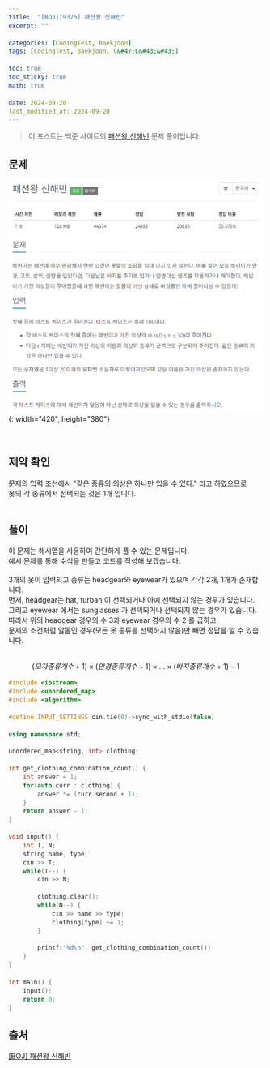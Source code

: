 ```yaml
---
title:  "[BOJ][9375] 패션왕 신해빈"
excerpt: ""

categories: [CodingTest, Baekjoon]
tags: [CodingTest, Baekjoon, C&#47;C&#43;&#43;]

toc: true
toc_sticky: true
math: true
 
date: 2024-09-20
last_modified_at: 2024-09-20
---
```


> 이 포스트는 백준 사이트의 [패션왕 신해빈](https://www.acmicpc.net/problem/9375) 문제 풀이입니다.  

## 문제

![일곱난쟁이](/assets/img/Boj/패션왕_신해빈.png){: width="420", height="380"}  

<br/>

## 제약 확인

문제의 입력 조선에서 "같은 종류의 의상은 하나만 입을 수 있다." 라고 하였으므로  
옷의 각 종류에서 선택되는 것은 1개 입니다.  
<br/>

## 풀이

이 문제는 해시맵을 사용하여 간단하게 풀 수 있는 문제입니다.  
예시 문제를 통해 수식을 만들고 코드를 작성해 보겠습니다.  
<br/>
3개의 옷이 입력되고 종류는 headgear와 eyewear가 있으며 각각 2개, 1개가 존재합니다.  
먼저, headgear는 hat, turban 이 선택되거나 아예 선택되지 않는 경우가 있습니다.  
그리고 eyewear 에서는 sunglasses 가 선택되거나 선택되지 않는 경우가 있습니다.  
따라서 위의 headgear 경우의 수 3과 eyewear 경우의 수 2 를 곱하고  
문제의 조건처럼 알몸인 경우(모든 옷 종류를 선택하지 않음)만 빼면 정답을 알 수 있습니다.  
<br/>

$$(모자 종류 개수 + 1) \times (안경 종류 개수 + 1) \times ... \times (바지 종류 개수 + 1) - 1$$

```c++
#include <iostream>
#include <unordered_map>
#include <algorithm>

#define INPUT_SETTINGS cin.tie(0)->sync_with_stdio(false)

using namespace std;

unordered_map<string, int> clothing;

int get_clothing_combination_count() {
    int answer = 1;
    for(auto curr : clothing) {
        answer *= (curr.second + 1);
    }
    return answer - 1;
}

void input() {
    int T, N;
    string name, type;
    cin >> T;
    while(T--) {
        cin >> N;

        clothing.clear();
        while(N--) {
            cin >> name >> type;
            clothing[type] += 1;
        }

        printf("%d\n", get_clothing_combination_count());
    }
}

int main() {
    input();
    return 0;
}
```

## 출처

[[BOJ] 패션왕 신해빈](https://www.acmicpc.net/problem/9375)
<br/>
